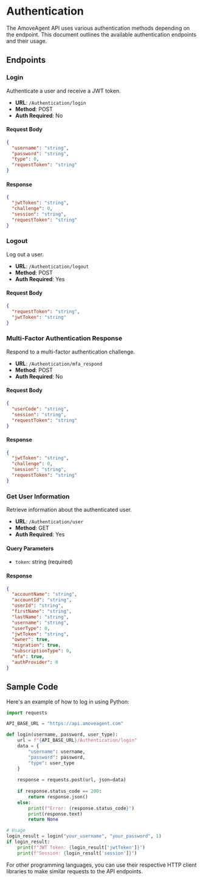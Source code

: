# Authentication

The AmoveAgent API uses various authentication methods depending on the endpoint. This document outlines the available authentication endpoints and their usage.

## Endpoints

### Login

Authenticate a user and receive a JWT token.

- **URL**: `/Authentication/login`
- **Method**: POST
- **Auth Required**: No

#### Request Body

```json
{
  "username": "string",
  "password": "string",
  "type": 0,
  "requestToken": "string"
}
```

#### Response

```json
{
  "jwtToken": "string",
  "challenge": 0,
  "session": "string",
  "requestToken": "string"
}
```

### Logout

Log out a user.

- **URL**: `/Authentication/logout`
- **Method**: POST
- **Auth Required**: Yes

#### Request Body

```json
{
  "requestToken": "string",
  "jwtToken": "string"
}
```

### Multi-Factor Authentication Response

Respond to a multi-factor authentication challenge.

- **URL**: `/Authentication/mfa_respond`
- **Method**: POST
- **Auth Required**: No

#### Request Body

```json
{
  "userCode": "string",
  "session": "string",
  "requestToken": "string"
}
```

#### Response

```json
{
  "jwtToken": "string",
  "challenge": 0,
  "session": "string",
  "requestToken": "string"
}
```

### Get User Information

Retrieve information about the authenticated user.

- **URL**: `/Authentication/user`
- **Method**: GET
- **Auth Required**: Yes

#### Query Parameters

- `token`: string (required)

#### Response

```json
{
  "accountName": "string",
  "accountId": "string",
  "userId": "string",
  "firstName": "string",
  "lastName": "string",
  "username": "string",
  "userType": 0,
  "jwtToken": "string",
  "owner": true,
  "migration": true,
  "subscriptionType": 0,
  "mfa": true,
  "authProvider": 0
}
```

## Sample Code

Here's an example of how to log in using Python:

```python
import requests

API_BASE_URL = "https://api.amoveagent.com"

def login(username, password, user_type):
    url = f"{API_BASE_URL}/Authentication/login"
    data = {
        "username": username,
        "password": password,
        "type": user_type
    }
    
    response = requests.post(url, json=data)
    
    if response.status_code == 200:
        return response.json()
    else:
        print(f"Error: {response.status_code}")
        print(response.text)
        return None

# Usage
login_result = login("your_username", "your_password", 1)
if login_result:
    print(f"JWT Token: {login_result['jwtToken']}")
    print(f"Session: {login_result['session']}")
```

For other programming languages, you can use their respective HTTP client libraries to make similar requests to the API endpoints.

